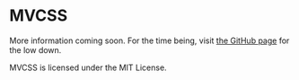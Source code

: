 MVCSS
=============

More information coming soon. For the time being, visit [the GitHub page](http://mvcss.github.com/MVCSS) for the low down.

MVCSS is licensed under the MIT License.
